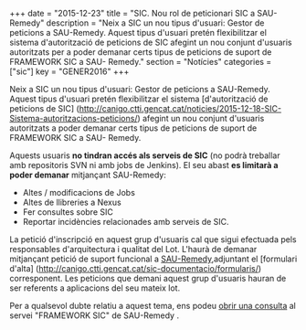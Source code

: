 +++
date        = "2015-12-23"
title       = "SIC. Nou rol de peticionari SIC a SAU-Remedy"
description = "Neix a SIC un nou tipus d'usuari: Gestor de peticions a SAU-Remedy. Aquest tipus d'usuari pretén flexibilitzar el sistema d'autorització de peticions de SIC afegint un nou conjunt d'usuaris autoritzats per a poder demanar certs tipus de peticions de suport de FRAMEWORK SIC a SAU- Remedy."
section     = "Notícies"
categories  = ["sic"]
key         = "GENER2016"
+++

Neix a SIC un nou tipus d'usuari: Gestor de peticions a SAU-Remedy. Aquest tipus d'usuari pretén flexibilitzar el sistema [d'autorització de peticions de SIC] (http://canigo.ctti.gencat.cat/noticies/2015-12-18-SIC-Sistema-autoritzacions-peticions/) afegint un nou conjunt d'usuaris autoritzats a poder demanar certs tipus de peticions de suport de FRAMEWORK SIC a SAU- Remedy.

Aquests usuaris **no tindran accés als serveis de SIC** (no podrà treballar amb repositoris SVN ni amb jobs de Jenkins). El seu abast **es limitarà a poder demanar**  mitjançant SAU-Remedy:

* Altes / modificacions de Jobs
* Altes de llibreries a Nexus
* Fer consultes sobre SIC
* Reportar incidències relacionades amb serveis de SIC.

La petició d'inscripció en aquest grup d'usuaris cal que sigui efectuada pels responsables d'arquitectura i qualitat del Lot. L'haurà de demanar mitjançant petició de suport funcional a [SAU-Remedy](http://canigo.ctti.gencat.cat/sic/peticions/),adjuntant el [formulari d'alta] (http://canigo.ctti.gencat.cat/sic-documentacio/formularis/) corresponent.
Les peticions que demani aquest grup d'usuaris hauran de ser referents a aplicacions del seu mateix lot.

Per a qualsevol dubte relatiu a aquest tema, ens podeu [obrir una consulta](http://canigo.ctti.gencat.cat/sic/peticions/) al servei "FRAMEWORK SIC" de SAU-Remedy .